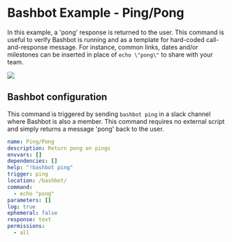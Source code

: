 # Bashbot Example - Ping/Pong

In this example, a 'pong' response is returned to the user. This command is useful to verify Bashbot is running and as a template for hard-coded call-and-response message. For instance, common links, dates and/or milestones can be inserted in place of `echo \"pong\"` to share with your team.

<img src="https://i.imgur.com/zedS8RR.gif">

## Bashbot configuration

This command is triggered by sending `bashbot ping` in a slack channel where Bashbot is also a member. This command requires no external script and simply returns a message 'pong' back to the user.

```yaml
name: Ping/Pong
description: Return pong on pings
envvars: []
dependencies: []
help: "!bashbot ping"
trigger: ping
location: /bashbot/
command:
  - echo "pong"
parameters: []
log: true
ephemeral: false
response: text
permissions:
  - all
```
